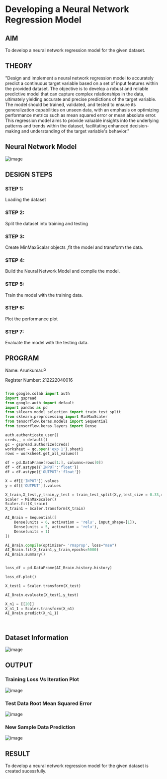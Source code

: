 # Developing a Neural Network Regression Model

## AIM

To develop a neural network regression model for the given dataset.

## THEORY



"Design and implement a neural network regression model to accurately predict a continuous target variable based on a set of input features within the provided dataset. The objective is to develop a robust and reliable predictive model that can capture complex relationships in the data, ultimately yielding accurate and precise predictions of the target variable. The model should be trained, validated, and tested to ensure its generalization capabilities on unseen data, with an emphasis on optimizing performance metrics such as mean squared error or mean absolute error. This regression model aims to provide valuable insights into the underlying patterns and trends within the dataset, facilitating enhanced decision-making and understanding of the target variable's behavior."

## Neural Network Model

![image](https://github.com/Lutheeshgoparapu/basic-nn-model/assets/94154531/0b22e299-c219-481d-a794-2dccbc9d32a0)


## DESIGN STEPS

### STEP 1:

Loading the dataset

### STEP 2:

Split the dataset into training and testing

### STEP 3:

Create MinMaxScalar objects ,fit the model and transform the data.

### STEP 4:

Build the Neural Network Model and compile the model.

### STEP 5:

Train the model with the training data.

### STEP 6:

Plot the performance plot

### STEP 7:

Evaluate the model with the testing data.

## PROGRAM
 Name: Arunkumar.P
 
 Register Number: 212222040016
```python

from google.colab import auth
import gspread
from google.auth import default
import pandas as pd
from sklearn.model_selection import train_test_split
from sklearn.preprocessing import MinMaxScaler
from tensorflow.keras.models import Sequential
from tensorflow.keras.layers import Dense

auth.authenticate_user()
creds,_ = default()
gc = gspread.authorize(creds)
worksheet = gc.open('exp 1').sheet1
rows = worksheet.get_all_values()

df = pd.DataFrame(rows[1:], columns=rows[0])
df = df.astype({'INPUT':'float'})
df = df.astype({'OUTPUT':'float'})

X = df[['INPUT']].values
y = df[['OUTPUT']].values

X_train,X_test,y_train,y_test = train_test_split(X,y,test_size = 0.33,random_state = 33)
Scaler = MinMaxScaler()
Scaler.fit(X_train)
X_train1 = Scaler.transform(X_train)

AI_Brain = Sequential([
    Dense(units = 6, activation = 'relu', input_shape=[1]),
    Dense(units = 5, activation = 'relu'),
    Dense(units = 1)
])

AI_Brain.compile(optimizer= 'rmsprop', loss="mse")
AI_Brain.fit(X_train1,y_train,epochs=5000)
AI_Brain.summary()


loss_df = pd.DataFrame(AI_Brain.history.history)

loss_df.plot()

X_test1 = Scaler.transform(X_test)

AI_Brain.evaluate(X_test1,y_test)

X_n1 = [[20]]
X_n1_1 = Scaler.transform(X_n1)
AI_Brain.predict(X_n1_1)




```
## Dataset Information
![image](https://github.com/Lutheeshgoparapu/basic-nn-model/assets/94154531/b4c59116-7d39-42c0-8da1-d150db71d341)

## OUTPUT

### Training Loss Vs Iteration Plot

![image](https://github.com/Lutheeshgoparapu/basic-nn-model/assets/94154531/c0c4caf1-3f1c-49e9-a06e-5e124f69214c)


### Test Data Root Mean Squared Error

![image](https://github.com/Lutheeshgoparapu/basic-nn-model/assets/94154531/a14ad08b-28f7-4ffb-bbf4-87410dcf9f8e)

### New Sample Data Prediction
![image](https://github.com/Lutheeshgoparapu/basic-nn-model/assets/94154531/2d473831-e60e-4f60-a7f9-358ff6ac14c9)


## RESULT

To develop a neural network regression model for the given dataset is created sucessfully.

